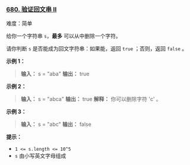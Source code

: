 ### [680\. 验证回文串 II](https://leetcode.cn/problems/valid-palindrome-ii/)

难度：简单

给你一个字符串 `s`，**最多** 可以从中删除一个字符。

请你判断 `s` 是否能成为回文字符串：如果能，返回 `true` ；否则，返回 `false` 。

**示例 1：**

> **输入：** s = "aba"
> **输出：** true

**示例 2：**

> **输入：** s = "abca"
> **输出：** true
> **解释：** 你可以删除字符 'c' 。

**示例 3：**

> **输入：** s = "abc"
> **输出：** false

**提示：**

- `1 <= s.length <= 10^5`
- `s` 由小写英文字母组成
